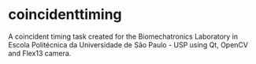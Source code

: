 # coincidenttiming
A coincident timing task created for the Biomechatronics Laboratory in Escola Politécnica da Universidade de Sâo Paulo - USP using Qt, OpenCV and Flex13 camera.
